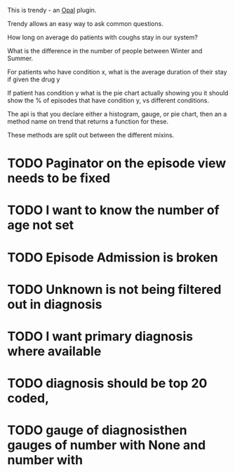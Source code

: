 This is trendy - an [Opal](https://github.com/openhealthcare/opal) plugin.

Trendy allows an easy way to ask common questions.

How long on average do patients with coughs stay in our system?

What is the difference in the number of people between Winter and Summer.

For patients who have condition x, what is the average duration of their stay if given
the drug y

If patient has condition y what is the pie chart actually showing you
it should show the % of episodes that have condition y, vs different conditions.

The api is that you declare either a histogram, gauge, or pie chart, then an
a method name on trend that returns a function for these.

These methods are split out between the different mixins.

# TODO Paginator on the episode view needs to be fixed
# TODO I want to know the number of age not set
# TODO Episode Admission is broken
# TODO Unknown is not being filtered out in diagnosis
# TODO I want primary diagnosis where available
# TODO diagnosis should be top 20 coded,
# TODO gauge of diagnosisthen gauges of number with None and number with
